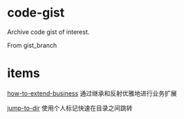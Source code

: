 # code-gist
Archive code gist of interest.

From gist_branch

# items

[how-to-extend-business](./Cpp/how-to-extend-business) 通过继承和反射优雅地进行业务扩展

[jump-to-dir](./Shell/jump-to-dir) 使用个人标记快速在目录之间跳转 
